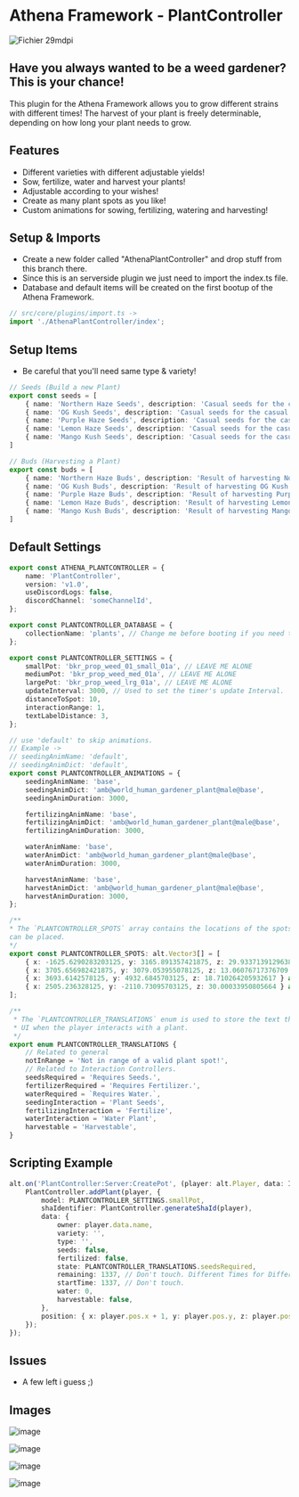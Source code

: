 # Athena Framework - PlantController


![Fichier 29mdpi](https://user-images.githubusercontent.com/82890183/147866518-ca690889-0a1a-4ac8-9831-54b3b762b1ec.png)

## Have you always wanted to be a weed gardener? This is your chance! 
This plugin for the Athena Framework allows you to grow different strains with different times! 
The harvest of your plant is freely determinable, depending on how long your plant needs to grow.

## Features
- Different varieties with different adjustable yields!
- Sow, fertilize, water and harvest your plants!
- Adjustable according to your wishes!
- Create as many plant spots as you like!
- Custom animations for sowing, fertilizing, watering and harvesting!

## Setup & Imports
- Create a new folder called "AthenaPlantController" and drop stuff from this branch there.
- Since this is an serverside plugin we just need to import the index.ts file.
- Database and default items will be created on the first bootup of the Athena Framework.
```typescript
// src/core/plugins/import.ts ->
import './AthenaPlantController/index';
```

## Setup Items
- Be careful that you'll need same type & variety!

```typescript
// Seeds (Build a new Plant)
export const seeds = [
    { name: 'Northern Haze Seeds', description: 'Casual seeds for the casual grower.', type: 'Indica', variety: 'Northern Haze', time: 10 },
    { name: 'OG Kush Seeds', description: 'Casual seeds for the casual grower.', type: 'Indica', variety: 'OG Kush', time: 10 },
    { name: 'Purple Haze Seeds', description: 'Casual seeds for the casual grower.', type: 'Indica', variety: 'Purple Haze', time: 10 },
    { name: 'Lemon Haze Seeds', description: 'Casual seeds for the casual grower.', type: 'Sativa', variety: 'Lemon Haze', time: 10, },
    { name: 'Mango Kush Seeds', description: 'Casual seeds for the casual grower.', type: 'Ruderalis', variety: 'Mango Kush', time: 10 }
]

// Buds (Harvesting a Plant)
export const buds = [
    { name: 'Northern Haze Buds', description: 'Result of harvesting Northern Haze seeds.', type: 'Indica', variety: 'Northern Haze', amount: 100 },
    { name: 'OG Kush Buds', description: 'Result of harvesting OG Kush seeds.', type: 'Indica', variety: 'OG Kush', amount: 50 },
    { name: 'Purple Haze Buds', description: 'Result of harvesting Purple Haze seeds.', type: 'Indica', variety: 'Purple Haze', amount: 100 },
    { name: 'Lemon Haze Buds', description: 'Result of harvesting Lemon Haze seeds.', type: 'Sativa', variety: 'Lemon Haze', amount: 100 },
    { name: 'Mango Kush Buds', description: 'Result of harvesting Mango Kush seeds.', type: 'Ruderalis', variety: 'Mango Kush', amount: 100 }
]
```

## Default Settings

```typescript
export const ATHENA_PLANTCONTROLLER = {
    name: 'PlantController',
    version: 'v1.0',
    useDiscordLogs: false,
    discordChannel: 'someChannelId',
};

export const PLANTCONTROLLER_DATABASE = {
    collectionName: 'plants', // Change me before booting if you need to.
};

export const PLANTCONTROLLER_SETTINGS = {
    smallPot: 'bkr_prop_weed_01_small_01a', // LEAVE ME ALONE
    mediumPot: 'bkr_prop_weed_med_01a', // LEAVE ME ALONE
    largePot: 'bkr_prop_weed_lrg_01a', // LEAVE ME ALONE
    updateInterval: 3000, // Used to set the timer's update Interval.
    distanceToSpot: 10,
    interactionRange: 1,
    textLabelDistance: 3,
};

// use 'default' to skip animations.
// Example ->
// seedingAnimName: 'default',
// seedingAnimDict: 'default',
export const PLANTCONTROLLER_ANIMATIONS = {
    seedingAnimName: 'base',
    seedingAnimDict: 'amb@world_human_gardener_plant@male@base',
    seedingAnimDuration: 3000,

    fertilizingAnimName: 'base',
    fertilizingAnimDict: 'amb@world_human_gardener_plant@male@base',
    fertilizingAnimDuration: 3000,

    waterAnimName: 'base',
    waterAnimDict: 'amb@world_human_gardener_plant@male@base',
    waterAnimDuration: 3000,

    harvestAnimName: 'base',
    harvestAnimDict: 'amb@world_human_gardener_plant@male@base',
    harvestAnimDuration: 3000,
};

/**
* The `PLANTCONTROLLER_SPOTS` array contains the locations of the spots where the plants
can be placed.
*/
export const PLANTCONTROLLER_SPOTS: alt.Vector3[] = [
    { x: -1625.6290283203125, y: 3165.891357421875, z: 29.933713912963867 } as alt.Vector3,
    { x: 3705.656982421875, y: 3079.053955078125, z: 13.06076717376709 } as alt.Vector3,
    { x: 3693.6142578125, y: 4932.6845703125, z: 18.710264205932617 } as alt.Vector3,
    { x: 2505.236328125, y: -2110.73095703125, z: 30.00033950805664 } as alt.Vector3,
];

/**
 * The `PLANTCONTROLLER_TRANSLATIONS` enum is used to store the text that will be displayed in the
 * UI when the player interacts with a plant.
 */
export enum PLANTCONTROLLER_TRANSLATIONS {
    // Related to general
    notInRange = 'Not in range of a valid plant spot!',
    // Related to Interaction Controllers.
    seedsRequired = 'Requires Seeds.',
    fertilizerRequired = 'Requires Fertilizer.',
    waterRequired = `Requires Water.`,
    seedingInteraction = 'Plant Seeds',
    fertilizingInteraction = 'Fertilize',
    waterInteraction = 'Water Plant',
    harvestable = 'Harvestable',
}
```
## Scripting Example 
```typescript
alt.on('PlantController:Server:CreatePot', (player: alt.Player, data: Item) => {
    PlantController.addPlant(player, {
        model: PLANTCONTROLLER_SETTINGS.smallPot,
        shaIdentifier: PlantController.generateShaId(player),
        data: {
            owner: player.data.name,
            variety: '',
            type: '',
            seeds: false,
            fertilized: false,
            state: PLANTCONTROLLER_TRANSLATIONS.seedsRequired,
            remaining: 1337, // Don't touch. Different Times for Different Seeds? ;)
            startTime: 1337, // Don't touch.
            water: 0,
            harvestable: false,
        },
        position: { x: player.pos.x + 1, y: player.pos.y, z: player.pos.z - 1 } as alt.Vector3,
    });
});
```

## Issues
- A few left i guess ;)


## Images

![image](https://user-images.githubusercontent.com/82890183/147868854-2354f997-12f6-41a4-a6d0-993f96a208e6.png)

![image](https://user-images.githubusercontent.com/82890183/147867739-5123726b-0c8a-4e42-8cbe-4bd6e34835c9.png)

![image](https://user-images.githubusercontent.com/82890183/147867743-d105fedf-f559-4136-acfd-bc585d7a9c61.png)

![image](https://user-images.githubusercontent.com/82890183/147868683-79228be4-8144-4fa6-bde4-5935c219e672.png)

